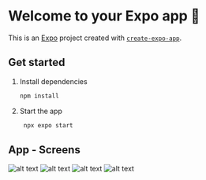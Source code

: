 
# Welcome to your Expo app 👋

This is an [Expo](https://expo.dev) project created with [`create-expo-app`](https://www.npmjs.com/package/create-expo-app).

## Get started

1. Install dependencies

   ```bash
   npm install
   ```

2. Start the app

   ```bash
    npx expo start
   ```

## App - Screens
![alt text](https://github.com/jonasoft86/rn-app-remember/blob/main/app-images/News1.jpg) 
![alt text](https://github.com/jonasoft86/rn-app-remember/blob/main/app-images/News2.jpg) 
![alt text](https://github.com/jonasoft86/rn-app-remember/blob/main/app-images/News3.jpg) 
![alt text](https://github.com/jonasoft86/rn-app-remember/blob/main/app-images/News4.jpg) 

